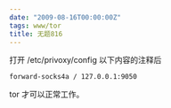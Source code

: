```yaml
---
date: "2009-08-16T00:00:00Z"
tags: www/tor
title: 无题816
---
```


打开 /etc/privoxy/config 以下内容的注释后

    forward-socks4a / 127.0.0.1:9050

tor 才可以正常工作。
